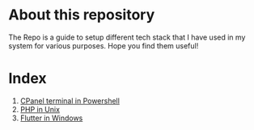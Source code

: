 # About this repository

The Repo is a guide to setup different tech stack that I have used in my system for various purposes.
Hope you find them useful!

# Index

1. [CPanel terminal in Powershell](/cpanel-terminal-in-powershell.md)
2. [PHP in Unix](/php-in-linux.md)
3. [Flutter in Windows](/flutter-in-windows.md)